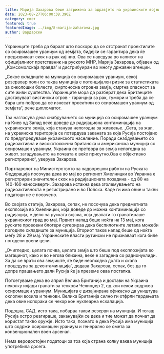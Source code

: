 ```yaml
---
title: Марија Захарова беше загрижена за здравјето на украинските војници
date: 2023-08-27T06:00:38.390Z
category: свет
featured: true
featuredImage: ../img/8-marija-zaharova.jpg
author: Вардарски
---
```

Украинците треба да бараат што поскоро да се отстранат проектилите со осиромашен ураниум од земјата, бидејќи се гарантира дека ќе предизвикаат скок на рак кај нив. Ова се наведува во написот на официјалниот претставник на руското МНР, Марија Захарова, објавен од „Комсомолскаја правда“ и дистрибуиран во многу државни агенции.

„Секое складиште на муниција со осиромашен ураниум, секој резервоар полн со таква муниција е потенцијален ризик за статистиката за онколошки болести, смртоносна отровна земја, смртна опасност за сите живи суштества. Украинците мора да разберат дека Британците доставуваат вистински отров - гаранција за рак, тумори и треба да се бара што побрзо да се изнесат проектили со осиромашен ураниум од земјата“, рече дипломатот.

Таа нагласува дека снабдувањето со муниција со осиромашен ураниум на Киев од Запад веќе доведе до радијациона контаминација на украинската земја, која станува непогодна за живеење. „Сега, за жал, на украинска територија се потврдува заканата за која Русија постојано го предупредуваше украинското население. Поради снабдувањето со радиоактивна и високотоксична британска и американска муниција со осиромашен ураниум, Украина се претвора во земја непогодна за живот. загадувањето на почвата е веќе присутно.Ова е објективно регистрирано“, уверува Захарова.

Портпаролот на Министерството за надворешни работи на Руската Федерација посочува дека во мај во регионот Хмелницки во Украина е регистриран значителен скок на радијационата позадина - од 80 на 140-160 наносиверти. Захарова истакна дека зголемувањето на радиоактивноста е регистрирано и во Полска. Каде ги има овие и такви податоци не е посочено.

Во својата статија, Захарова, сепак, не посочува дека предметната експлозија во Хмелницки, која доведе до можна контаминација со радијација, е дело на руската војска, која двапати го гранатираше украинскиот град во мај. Првиот напад беше ноќта на 13 мај, кога руските провоени блогери сугерираа дека беспилотните летала можеби погодиле складиште за муниција. Вториот таков напад беше од ноќта меѓу 28 и 29 мај. Украинските власти рутински не признаваат кога биле погодени воени цели.

„Очигледно, целата почва, целата земја што беше под експлозијата во магацинот, како и во негова близина, веќе е загадена со радионуклиди. За да се врати ова земјиште, ќе биде неопходна долга и скапа процедура за деконтаминација“, додава Захарова, сепак, без да го допре прашањето дали Русија ќе ја преземе оваа постапка.

Потсетуваме дека во април Велика Британија и достави на Украина неколку илјади гранати за тенкови Челинџер 2, од кои некои содржеа осиромашен ураниум. Муницијата е дизајнирана ефикасно да уништува оклопни возила и тенкови. Велика Британија силно ги отфрли тврдењата дека овие испораки се чекор кон нуклеарна ескалација.

Подоцна, САД, исто така, побараа такви резерви на муниција. И тогаш Русија остро реагираше, заканувајќи се дека и тие можат да почнат да користат такво оружје. Исто така, познато е дека Русија има муниција што содржи осиромашен ураниум и генерално се смета за конвенционален воен арсенал.

Нема веродостојни податоци за тоа која страна колку ваква муниција употребила досега.